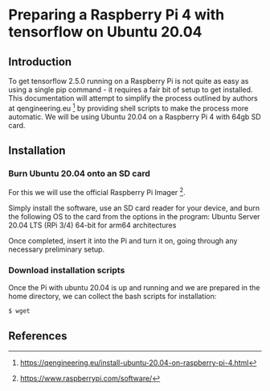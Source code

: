 # Preparing a Raspberry Pi 4 with tensorflow on Ubuntu 20.04

## Introduction
To get tensorflow 2.5.0 running on a Raspberry Pi is not quite as easy as using a single pip command - it requires a fair bit of setup to get installed.
This documentation will attempt to simplify the process outlined by authors at qengineering.eu [^ref1] by providing shell scripts to make the process more automatic.
We will be using Ubuntu 20.04 on a Raspberry Pi 4 with 64gb SD card.

## Installation

### Burn Ubuntu 20.04 onto an SD card
For this we will use the official Raspberry Pi Imager [^ref2].

Simply install the software, use an SD card reader for your device, and burn the following OS to the card from the options in the program:
Ubuntu Server 20.04 LTS (RPi 3/4) 64-bit for arm64 architectures

Once completed, insert it into the Pi and turn it on, going through any necessary preliminary setup.

### Download installation scripts
Once the Pi with ubuntu 20.04 is up and running and we are prepared in the home directory, we can collect the bash scripts for installation:
```
$ wget 
```


## References

[^ref1]: https://qengineering.eu/install-ubuntu-20.04-on-raspberry-pi-4.html
[^ref2]: https://www.raspberrypi.com/software/
